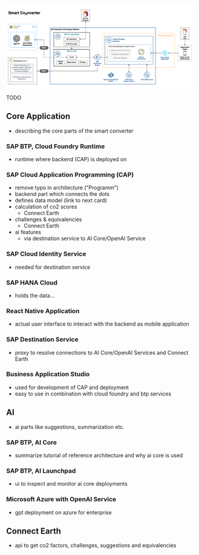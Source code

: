 ![architecture](./assets/architecture.png)

TODO

## Core Application

- describing the core parts of the smart converter

### SAP BTP, Cloud Foundry Runtime

- runtime where backend (CAP) is deployed on

### SAP Cloud Application Programming (CAP)

- remove typo in architecture ("Programm")
- backend part which connects the dots
- defines data model (link to next card)
- calculation of co2 scores
  - Connect Earth
- challenges & equivalencies
  - Connect Earth
- ai features
  - via destination service to AI Core/OpenAI Service

### SAP Cloud Identity Service

- needed for destination service

### SAP HANA Cloud

- holds the data...

### React Native Application

- actual user interface to interact with the backend as mobile application

### SAP Destination Service

- proxy to resolve connections to AI Core/OpenAI Services and Connect Earth

### Business Application Studio

- used for development of CAP and deployment
- easy to use in combination with cloud foundry and btp services

## AI

- ai parts like suggestions, summarization etc.

### SAP BTP, AI Core

- summarize tutorial of reference architecture and why ai core is used

### SAP BTP, AI Launchpad

- ui to inspect and monitor ai core deployments

### Microsoft Azure with OpenAI Service

- gpt deployment on azure for enterprise

## Connect Earth

- api to get co2 factors, challenges, suggestions and equivalencies
